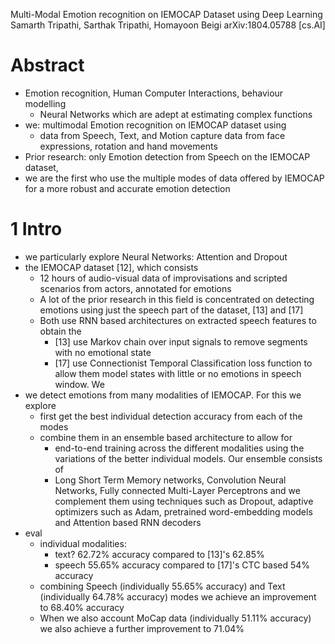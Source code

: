 Multi-Modal Emotion recognition on IEMOCAP Dataset using Deep Learning
Samarth Tripathi, Sarthak Tripathi, Homayoon Beigi
arXiv:1804.05788 [cs.AI]

# Abstract

* Emotion recognition, Human Computer Interactions, behaviour modelling
  * Neural Networks which are adept at estimating complex functions
* we: multimodal Emotion recognition on IEMOCAP dataset using
  * data from Speech, Text, and Motion capture data from face expressions,
    rotation and hand movements
* Prior research: only Emotion detection from Speech on the IEMOCAP dataset,
* we are the first who use the multiple modes of data offered by IEMOCAP for
  a more robust and accurate emotion detection

# 1 Intro

* we particularly explore Neural Networks: Attention and Dropout
* the IEMOCAP dataset [12], which consists
  * 12 hours of audio-visual data of improvisations and scripted scenarios from
    actors, annotated for emotions
  * A lot of the prior research in this field is concentrated on detecting
    emotions using just the speech part of the dataset, [13] and [17]
  * Both use RNN based architectures on extracted speech features to obtain the
    * [13] use Markov chain over input signals to remove segments with no
      emotional state
    * [17] use Connectionist Temporal Classification loss function to allow
      them model states with little or no emotions in speech window. We
* we detect emotions from many modalities of IEMOCAP. For this we explore
  * first get the best individual detection accuracy from each of the modes
  * combine them in an ensemble based architecture to allow for
    * end-to-end training across the different modalities using the variations
      of the better individual models. Our ensemble consists of
    * Long Short Term Memory networks, Convolution Neural Networks, Fully
      connected Multi-Layer Perceptrons and we complement them using techniques
      such as Dropout, adaptive optimizers such as Adam, pretrained
      word-embedding models and Attention based RNN decoders
* eval
  * individual modalities:
    * text? 62.72% accuracy compared to [13]'s 62.85%
    * speech 55.65% accuracy compared to [17]'s CTC based 54% accuracy
  * combining Speech (individually 55.65% accuracy) and Text (individually
    64.78% accuracy) modes we achieve an improvement to 68.40% accuracy
  * When we also account MoCap data (individually 51.11% accuracy) we also
    achieve a further improvement to 71.04%

